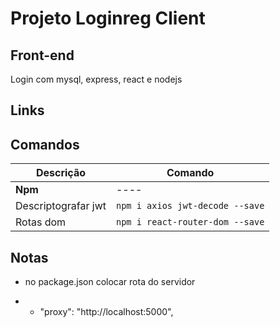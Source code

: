 # Projeto Loginreg Client

## Front-end

Login com mysql, express, react e nodejs

## Links


## Comandos 

Descrição | Comando
----|----
__Npm__ | ----
Descriptografar jwt | `npm i axios jwt-decode --save`
Rotas dom | `npm i react-router-dom --save`


## Notas

* no package.json colocar rota do servidor

* * "proxy": "http://localhost:5000",
